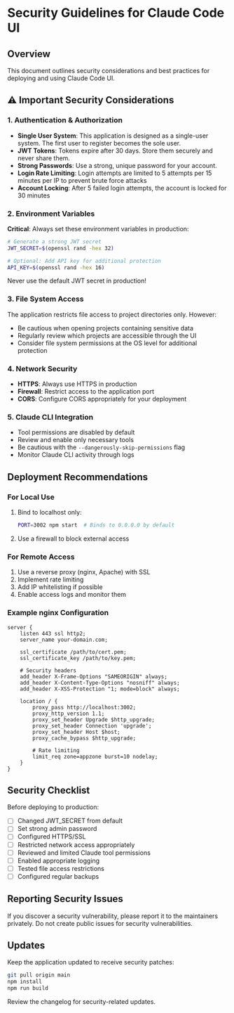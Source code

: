 # Security Guidelines for Claude Code UI

## Overview

This document outlines security considerations and best practices for deploying and using Claude Code UI.

## ⚠️ Important Security Considerations

### 1. Authentication & Authorization

- **Single User System**: This application is designed as a single-user system. The first user to register becomes the sole user.
- **JWT Tokens**: Tokens expire after 30 days. Store them securely and never share them.
- **Strong Passwords**: Use a strong, unique password for your account.
- **Login Rate Limiting**: Login attempts are limited to 5 attempts per 15 minutes per IP to prevent brute force attacks
- **Account Locking**: After 5 failed login attempts, the account is locked for 30 minutes

### 2. Environment Variables

**Critical**: Always set these environment variables in production:

```bash
# Generate a strong JWT secret
JWT_SECRET=$(openssl rand -hex 32)

# Optional: Add API key for additional protection
API_KEY=$(openssl rand -hex 16)
```

Never use the default JWT secret in production!

### 3. File System Access

The application restricts file access to project directories only. However:
- Be cautious when opening projects containing sensitive data
- Regularly review which projects are accessible through the UI
- Consider file system permissions at the OS level for additional protection

### 4. Network Security

- **HTTPS**: Always use HTTPS in production
- **Firewall**: Restrict access to the application port
- **CORS**: Configure CORS appropriately for your deployment

### 5. Claude CLI Integration

- Tool permissions are disabled by default
- Review and enable only necessary tools
- Be cautious with the `--dangerously-skip-permissions` flag
- Monitor Claude CLI activity through logs

## Deployment Recommendations

### For Local Use

1. Bind to localhost only:
   ```bash
   PORT=3002 npm start  # Binds to 0.0.0.0 by default
   ```

2. Use a firewall to block external access

### For Remote Access

1. Use a reverse proxy (nginx, Apache) with SSL
2. Implement rate limiting
3. Add IP whitelisting if possible
4. Enable access logs and monitor them

### Example nginx Configuration

```nginx
server {
    listen 443 ssl http2;
    server_name your-domain.com;

    ssl_certificate /path/to/cert.pem;
    ssl_certificate_key /path/to/key.pem;

    # Security headers
    add_header X-Frame-Options "SAMEORIGIN" always;
    add_header X-Content-Type-Options "nosniff" always;
    add_header X-XSS-Protection "1; mode=block" always;

    location / {
        proxy_pass http://localhost:3002;
        proxy_http_version 1.1;
        proxy_set_header Upgrade $http_upgrade;
        proxy_set_header Connection 'upgrade';
        proxy_set_header Host $host;
        proxy_cache_bypass $http_upgrade;
        
        # Rate limiting
        limit_req zone=appzone burst=10 nodelay;
    }
}
```

## Security Checklist

Before deploying to production:

- [ ] Changed JWT_SECRET from default
- [ ] Set strong admin password
- [ ] Configured HTTPS/SSL
- [ ] Restricted network access appropriately
- [ ] Reviewed and limited Claude tool permissions
- [ ] Enabled appropriate logging
- [ ] Tested file access restrictions
- [ ] Configured regular backups

## Reporting Security Issues

If you discover a security vulnerability, please report it to the maintainers privately. Do not create public issues for security vulnerabilities.

## Updates

Keep the application updated to receive security patches:

```bash
git pull origin main
npm install
npm run build
```

Review the changelog for security-related updates.